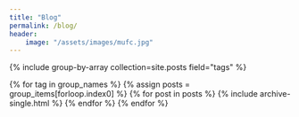 ```yaml
---
title: "Blog"
permalink: /blog/
header:
    image: "/assets/images/mufc.jpg"
---
```


{% include group-by-array collection=site.posts field="tags" %}

{% for tag in group_names %}
  {% assign posts = group_items[forloop.index0] %}
  {% for post in posts %}
    {% include archive-single.html %}
  {% endfor %}
{% endfor %}